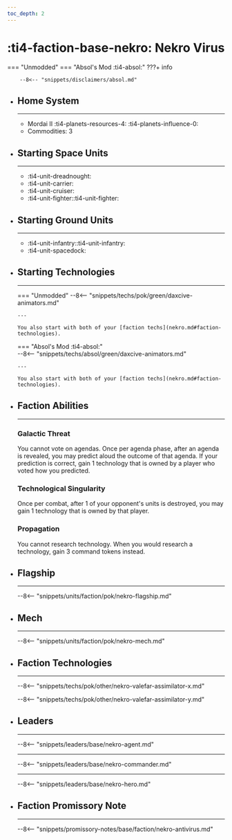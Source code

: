 ```yaml
---
toc_depth: 2
---
```


# :ti4-faction-base-nekro: Nekro Virus
=== "Unmodded"
=== "Absol's Mod :ti4-absol:" 
    ???+ info

        --8<-- "snippets/disclaimers/absol.md"

<div class="grid cards" markdown>

-   ## __Home System__

    ---

    * Mordai II :ti4-planets-resources-4: :ti4-planets-influence-0:
    * Commodities: 3

</div>

<div class="grid cards" markdown>

-   ## __Starting Space Units__

    ---

    * :ti4-unit-dreadnought:
    * :ti4-unit-carrier:
    * :ti4-unit-cruiser:
    * :ti4-unit-fighter::ti4-unit-fighter:

-   ## __Starting Ground Units__

    ---

    * :ti4-unit-infantry::ti4-unit-infantry:
    * :ti4-unit-spacedock:

-   ## __Starting Technologies__

    ---
    === "Unmodded"
        --8<-- "snippets/techs/pok/green/daxcive-animators.md"
        
        ---

        You also start with both of your [faction techs](nekro.md#faction-technologies). 

    === "Absol's Mod :ti4-absol:"  
        --8<-- "snippets/techs/absol/green/daxcive-animators.md"
        
        ---
        
        You also start with both of your [faction techs](nekro.md#faction-technologies).

-   ## __Faction Abilities__

    ---
    ### **Galactic Threat**

    You cannot vote on agendas. Once per agenda phase, after an agenda is revealed, you may predict aloud the outcome of that agenda. If your prediction is correct, gain 1 technology that is owned by a player who voted how you predicted.

    ### **Technological Singularity**

    Once per combat, after 1 of your opponent's units is destroyed, you may gain 1 technology that is owned by that player.
    
    ### **Propagation**

    You cannot research technology. When you would research a technology, gain 3 command tokens instead.

-   ## __Flagship__

    ---
    --8<-- "snippets/units/faction/pok/nekro-flagship.md"

-   ## __Mech__

    ---
    --8<-- "snippets/units/faction/pok/nekro-mech.md"

-   ## __Faction Technologies__

    ---
    --8<-- "snippets/techs/pok/other/nekro-valefar-assimilator-x.md"

    --8<-- "snippets/techs/pok/other/nekro-valefar-assimilator-y.md"

-   ## __Leaders__

    ---
    
    --8<-- "snippets/leaders/base/nekro-agent.md"

    ---

    --8<-- "snippets/leaders/base/nekro-commander.md"

    ---

    --8<-- "snippets/leaders/base/nekro-hero.md"

-   ## __Faction Promissory Note__

    ---
    --8<-- "snippets/promissory-notes/base/faction/nekro-antivirus.md"

</div>